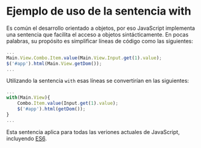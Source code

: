 # Ejemplo de uso de la sentencia with

Es común el desarrollo orientado a objetos, por eso JavaScript implementa una sentencia que facilita el acceso a objetos sintácticamente. En pocas palabras, su propósito es simplificar líneas de código como las siguientes:

```js
...
Main.View.Combo.Item.value(Main.View.Input.get(1).value);
$('#app').html(Main.View.getDom());
...
```

Utilizando la sentencia ``with`` esas líneas se convertirían en las siguientes:

```js
...
with(Main.View){
	Combo.Item.value(Input.get(1).value);
	$('#app').html(getDom());
}
...
```

Esta sentencia aplica para todas las veriones actuales de JavaScript, incluyendo [ES6](https://github.com/lukehoban/es6features).                                                                                                                                                                                                                                                                                                                                                                                                                                                                                                                                                                                                                                                                                                                                        

